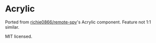 # Acrylic

Ported from [richie0866/remote-spy](https://github.com/richie0866/remote-spy)'s Acrylic component. Feature not 1:1 similar.

MIT licensed.